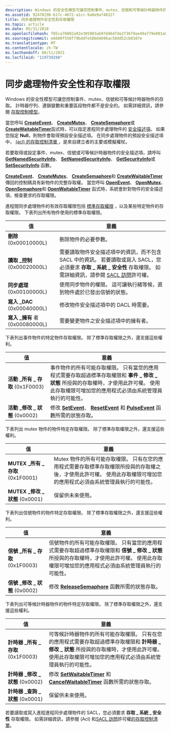 ```yaml
---
description: Windows 的安全性模型可讓您控制事件、mutex、信號和可等候計時器物件的存取。 計時器佇列、連鎖變數和重要區段物件都不是安全的。 如需詳細資訊，請參閱 Access-Control 模型。
ms.assetid: 92478298-617c-4672-a1cc-9a8e9af40327
title: 同步處理物件安全性和存取權限
ms.topic: article
ms.date: 05/31/2018
ms.openlocfilehash: f85ca76002a92e305983ab97d46dfde2f36f9ae49a779e091a072d3090ceb976
ms.sourcegitcommit: e6600f550f79bddfe58bd4696ac50dd52cb03d7e
ms.translationtype: MT
ms.contentlocale: zh-TW
ms.lasthandoff: 08/11/2021
ms.locfileid: "119739288"
---
```

# <a name="synchronization-object-security-and-access-rights"></a>同步處理物件安全性和存取權限

Windows 的安全性模型可讓您控制事件、mutex、信號和可等候計時器物件的存取。 計時器佇列、連鎖變數和重要區段物件都不是安全的。 如需詳細資訊，請參閱 [存取控制模型](../secauthz/access-control-model.md)。

當您呼叫 [**CreateEvent**](/windows/win32/api/synchapi/nf-synchapi-createeventa)、 [**CreateMutex**](/windows/win32/api/synchapi/nf-synchapi-createmutexa)、 [**CreateSemaphore**](/windows/desktop/api/WinBase/nf-winbase-createsemaphorea)或 [**CreateWaitableTimer**](/windows/win32/api/synchapi/nf-synchapi-createwaitabletimerw)函式時，可以指定進程同步處理物件的 [安全描述項](../secauthz/security-descriptors.md)。 如果您指定 **Null**，則物件會取得預設安全描述項。 在同步處理物件的預設安全描述項中， [ (acl) 的存取控制清單 ](../secauthz/access-control-lists.md) ，是來自建立者的主要或模擬權杖。

若要取得或設定事件、mutex、信號或可等候計時器物件的安全描述項，請呼叫 [**GetNamedSecurityInfo**](/windows/win32/api/aclapi/nf-aclapi-getnamedsecurityinfoa)、 [**SetNamedSecurityInfo**](/windows/win32/api/aclapi/nf-aclapi-setnamedsecurityinfoa)、 [**GetSecurityInfo**](/windows/win32/api/aclapi/nf-aclapi-getsecurityinfo)或 [**SetSecurityInfo**](/windows/win32/api/aclapi/nf-aclapi-setsecurityinfo) 函數。

[**CreateEvent**](/windows/win32/api/synchapi/nf-synchapi-createeventa)、 [**CreateMutex**](/windows/win32/api/synchapi/nf-synchapi-createmutexa)、 [**CreateSemaphore**](/windows/desktop/api/WinBase/nf-winbase-createsemaphorea)和 [**CreateWaitableTimer**](/windows/win32/api/synchapi/nf-synchapi-createwaitabletimerw)傳回的控制碼具有新物件的完整存取權。 當您呼叫 [**OpenEvent**](/windows/win32/api/synchapi/nf-synchapi-openeventa)、 [**OpenMutex**](/windows/win32/api/synchapi/nf-synchapi-openmutexw)、 [**OpenSemaphore**](/windows/win32/api/synchapi/nf-synchapi-opensemaphorew)和 [**OpenWaitableTimer**](/windows/win32/api/synchapi/nf-synchapi-openwaitabletimerw) 函式時，系統會針對物件的安全描述項，檢查要求的存取權限。

進程間同步處理物件的有效存取權限包括 [標準存取權限](../secauthz/standard-access-rights.md) ，以及某些特定物件的存取權限。 下表列出所有物件使用的標準存取權限。

| 值                           | 意義                                                                                                                                                                                                                                                                                  |
|---------------------------------|------------------------------------------------------------------------------------------------------------------------------------------------------------------------------------------------------------------------------------------------------------------------------------------|
| **刪除** (0x00010000L)         | 刪除物件的必要參數。                                                                                                                                                                                                                                                           |
| **讀取 \_控制** (0x00020000L)  | 需要讀取物件安全描述項中的資訊，而不包含 SACL 中的資訊。 若要讀取或寫入 SACL，您必須要求 **存取 \_ 系統 \_ 安全性** 存取權限。 如需詳細資訊，請參閱 [SACL 訪問](../secauthz/sacl-access-right.md)許可權。 |
| **同步處理** (0x00100000L)    | 使用同步物件的權限。 這可讓執行緒等候，直到物件處於已發出信號的狀態。                                                                                                                                                                |
| **寫入 \_DAC** (0x00040000L)     | 修改物件安全描述項中的 DACL 時需要。                                                                                                                                                                                                                   |
| **寫入 \_擁有** 者 (0x00080000L)   | 需要變更物件之安全描述項中的擁有者。                                                                                                                                                                                                                  |



 

下表列出事件物件的特定物件存取權限。 除了標準存取權限之外，還支援這些權利。



| 值                             | 意義                                                                                                                                                                                                                                                                                          |
|-----------------------------------|--------------------------------------------------------------------------------------------------------------------------------------------------------------------------------------------------------------------------------------------------------------------------------------------------|
| **活動 \_所有 \_ 存取** (0x1F0003)  | 事件物件的所有可能存取權限。 只有當您的應用程式需要存取超過標準存取權限和 **事件 \_ 修改 \_ 狀態** 所授與的存取權時，才使用此許可權。 使用此存取權限可增加您的應用程式必須由系統管理員執行的可能性。 |
| **活動 \_修改 \_ 狀態** (0x0002)  | 修改 [**SetEvent**](/windows/win32/api/synchapi/nf-synchapi-setevent)、 [**ResetEvent**](/windows/win32/api/synchapi/nf-synchapi-resetevent) 和 [**PulseEvent**](/windows/desktop/api/WinBase/nf-winbase-pulseevent) 函數所需的狀態存取。                                                                                                                                    |



 

下表列出 mutex 物件的物件特定存取權限。 除了標準存取權限之外，還支援這些權利。



| 值                             | 意義                                                                                                                                                                                                                                                            |
|-----------------------------------|--------------------------------------------------------------------------------------------------------------------------------------------------------------------------------------------------------------------------------------------------------------------|
| **MUTEX \_所有 \_ 存取** (0x1F0001)  | Mutex 物件的所有可能存取權限。 只有在您的應用程式需要存取標準存取權限所授與的存取權之後，才使用此許可權。 使用此存取權限可增加您的應用程式必須由系統管理員執行的可能性。 |
| **MUTEX \_修改 \_ 狀態** (0x0001)  | 保留供未來使用。                                                                                                                                                                                                                                           |



 

下表列出信號物件的物件特定存取權限。 除了標準存取權限之外，還支援這些權利。



| 值                                 | 意義                                                                                                                                                                                                                                                                                                 |
|---------------------------------------|---------------------------------------------------------------------------------------------------------------------------------------------------------------------------------------------------------------------------------------------------------------------------------------------------------|
| **信號 \_所有 \_ 存取** (0x1F0003)  | 信號物件的所有可能存取權限。 只有當您的應用程式需要存取超過標準存取權限和 **信號 \_ 修改 \_ 狀態** 所授與的存取權時，才使用此許可權。 使用此存取權限可增加您的應用程式必須由系統管理員執行的可能性。 |
| **信號 \_修改 \_ 狀態** (0x0002)  | 修改 [**ReleaseSemaphore**](/windows/win32/api/synchapi/nf-synchapi-releasesemaphore) 函數所需的狀態存取。                                                                                                                                                                                                   |



 

下表列出可等候計時器物件的物件特定存取權限。 除了標準存取權限之外，還支援這些權利。



| 值                             | 意義                                                                                                                                                                                                                                                                                                  |
|-----------------------------------|----------------------------------------------------------------------------------------------------------------------------------------------------------------------------------------------------------------------------------------------------------------------------------------------------------|
| **計時器 \_所有 \_ 存取** (0x1F0003)  | 可等候計時器物件的所有可能存取權限。 只有在您的應用程式需要存取超過標準存取權限和 **計時器 \_ 修改 \_ 狀態** 所授與的存取權時，才使用此許可權。 使用此存取權限可增加您的應用程式必須由系統管理員執行的可能性。 |
| **計時器 \_修改 \_ 狀態** (0x0002)  | 修改 [**SetWaitableTimer**](/windows/win32/api/synchapi/nf-synchapi-setwaitabletimer) 和 [**CancelWaitableTimer**](/windows/win32/api/synchapi/nf-synchapi-cancelwaitabletimer) 函數所需的狀態存取。                                                                                                                                            |
| **計時器 \_查詢 \_ 狀態** (0x0001)   | 保留供未來使用。                                                                                                                                                                                                                                                                                 |



 

若要讀取或寫入進程進程同步處理物件的 SACL，您必須要求 **存取 \_ 系統 \_ 安全性** 存取權限。 如需詳細資訊，請參閱 (Acl) 和[SACL 訪問](../secauthz/sacl-access-right.md)許可權[的存取控制清單](../secauthz/access-control-lists.md)。

 

 
